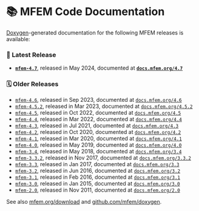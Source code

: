 # 📚 MFEM Code Documentation

[Doxygen](https://www.doxygen.nl)-generated documentation for the following MFEM releases is available:


### 🌟 Latest Release

- **[`mfem-4.7`](http://docs.mfem.org/4.7)**, released in May 2024, documented at **[`docs.mfem.org/4.7`](http://docs.mfem.org/4.7)**

### 🗓️ Older Releases

- [`mfem-4.6`](http://docs.mfem.org/4.6), released in Sep 2023, documented at [`docs.mfem.org/4.6`](http://docs.mfem.org/4.6)
- [`mfem-4.5.2`](http://docs.mfem.org/4.5.2), released in Mar 2023, documented at [`docs.mfem.org/4.5.2`](http://docs.mfem.org/4.5.2)
- [`mfem-4.5`](http://docs.mfem.org/4.5), released in Oct 2022, documented at [`docs.mfem.org/4.5`](http://docs.mfem.org/4.5)
- [`mfem-4.4`](http://docs.mfem.org/4.4), released in Mar 2022, documented at [`docs.mfem.org/4.4`](http://docs.mfem.org/4.4)
- [`mfem-4.3`](http://docs.mfem.org/4.3), released in Jul 2021, documented at [`docs.mfem.org/4.3`](http://docs.mfem.org/4.3)
- [`mfem-4.2`](http://docs.mfem.org/4.2), released in Oct 2020, documented at [`docs.mfem.org/4.2`](http://docs.mfem.org/4.2)
- [`mfem-4.1`](http://docs.mfem.org/4.1), released in Mar 2020, documented at [`docs.mfem.org/4.1`](http://docs.mfem.org/4.1)
- [`mfem-4.0`](http://docs.mfem.org/4.0), released in May 2019, documented at [`docs.mfem.org/4.0`](http://docs.mfem.org/4.0)
- [`mfem-3.4`](http://docs.mfem.org/3.4), released in May 2018, documented at [`docs.mfem.org/3.4`](http://docs.mfem.org/3.4)
- [`mfem-3.3.2`](http://docs.mfem.org/3.3.2), released in Nov 2017, documented at [`docs.mfem.org/3.3.2`](http://docs.mfem.org/3.3.2)
- [`mfem-3.3`](http://docs.mfem.org/3.3), released in Jan 2017, documented at [`docs.mfem.org/3.3`](http://docs.mfem.org/3.3)
- [`mfem-3.2`](http://docs.mfem.org/3.2), released in Jun 2016, documented at [`docs.mfem.org/3.2`](http://docs.mfem.org/3.2)
- [`mfem-3.1`](http://docs.mfem.org/3.1), released in Feb 2016, documented at [`docs.mfem.org/3.1`](http://docs.mfem.org/3.1)
- [`mfem-3.0`](http://docs.mfem.org/3.0), released in Jan 2015, documented at [`docs.mfem.org/3.0`](http://docs.mfem.org/3.0)
- [`mfem-2.0`](http://docs.mfem.org/2.0), released in Nov 2011, documented at [`docs.mfem.org/2.0`](http://docs.mfem.org/2.0)

See also [mfem.org/download](https://mfem.org/download/) and [github.com/mfem/doxygen](https://github.com/mfem/doxygen).

